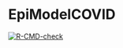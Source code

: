 # EpiModelCOVID

<!-- badges: start -->

[![R-CMD-check](https://github.com/EpiModel/EpiModelCOVID/workflows/R-CMD-check/badge.svg)](https://github.com/EpiModel/EpiModelCOVID/actions)

<!-- badges: end -->

